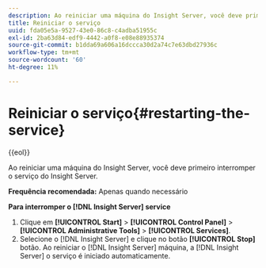 ```yaml
---
description: Ao reiniciar uma máquina do Insight Server, você deve primeiro interromper o serviço do Insight Server.
title: Reiniciar o serviço
uuid: fda05e5a-9527-43e0-86c8-c4adba51955c
exl-id: 2ba63d84-edf9-4442-a0f8-e08e88935374
source-git-commit: b1dda69a606a16dccca30d2a74c7e63dbd27936c
workflow-type: tm+mt
source-wordcount: '60'
ht-degree: 11%

---
```


# Reiniciar o serviço{#restarting-the-service}

{{eol}}

Ao reiniciar uma máquina do Insight Server, você deve primeiro interromper o serviço do Insight Server.

**Frequência recomendada:** Apenas quando necessário

**Para interromper o [!DNL Insight Server] service**

1. Clique em **[!UICONTROL Start]** > **[!UICONTROL Control Panel]** > **[!UICONTROL Administrative Tools]** > **[!UICONTROL Services]**.
1. Selecione o [!DNL Insight Server] e clique no botão **[!UICONTROL Stop]** botão.
Ao reiniciar o [!DNL Insight Server] máquina, a [!DNL Insight Server] o serviço é iniciado automaticamente.

